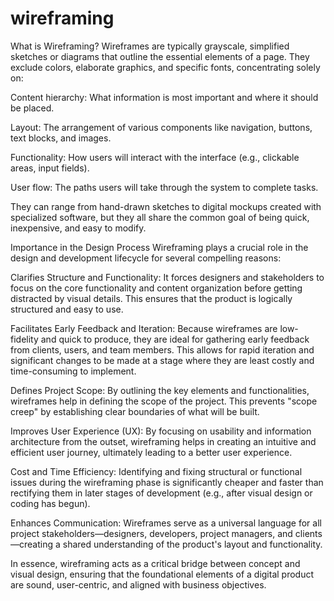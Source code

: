 # wireframing
What is Wireframing?
Wireframes are typically grayscale, simplified sketches or diagrams that outline the essential elements of a page. They exclude colors, elaborate graphics, and specific fonts, concentrating solely on:

Content hierarchy: What information is most important and where it should be placed.

Layout: The arrangement of various components like navigation, buttons, text blocks, and images.

Functionality: How users will interact with the interface (e.g., clickable areas, input fields).

User flow: The paths users will take through the system to complete tasks.

They can range from hand-drawn sketches to digital mockups created with specialized software, but they all share the common goal of being quick, inexpensive, and easy to modify.

Importance in the Design Process
Wireframing plays a crucial role in the design and development lifecycle for several compelling reasons:

Clarifies Structure and Functionality: It forces designers and stakeholders to focus on the core functionality and content organization before getting distracted by visual details. This ensures that the product is logically structured and easy to use.


Facilitates Early Feedback and Iteration: Because wireframes are low-fidelity and quick to produce, they are ideal for gathering early feedback from clients, users, and team members. This allows for rapid iteration and significant changes to be made at a stage where they are least costly and time-consuming to implement.


Defines Project Scope: By outlining the key elements and functionalities, wireframes help in defining the scope of the project. This prevents "scope creep" by establishing clear boundaries of what will be built.


Improves User Experience (UX): By focusing on usability and information architecture from the outset, wireframing helps in creating an intuitive and efficient user journey, ultimately leading to a better user experience.

Cost and Time Efficiency: Identifying and fixing structural or functional issues during the wireframing phase is significantly cheaper and faster than rectifying them in later stages of development (e.g., after visual design or coding has begun).

Enhances Communication: Wireframes serve as a universal language for all project stakeholders—designers, developers, project managers, and clients—creating a shared understanding of the product's layout and functionality.

In essence, wireframing acts as a critical bridge between concept and visual design, ensuring that the foundational elements of a digital product are sound, user-centric, and aligned with business objectives.
